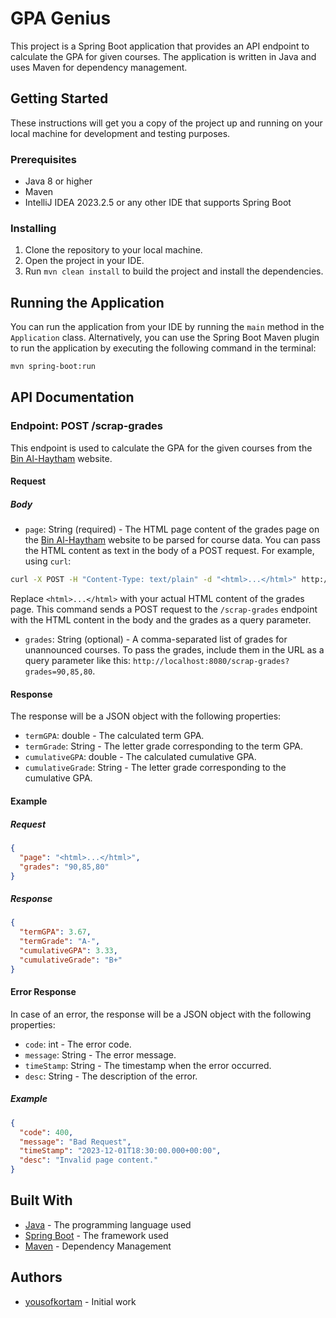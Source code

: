 # GPA Genius

This project is a Spring Boot application that provides an API endpoint to calculate the GPA for given courses. The application is written in Java and uses Maven for dependency management.

## Getting Started

These instructions will get you a copy of the project up and running on your local machine for development and testing purposes.

### Prerequisites

- Java 8 or higher
- Maven
- IntelliJ IDEA 2023.2.5 or any other IDE that supports Spring Boot

### Installing

1. Clone the repository to your local machine.
2. Open the project in your IDE.
3. Run `mvn clean install` to build the project and install the dependencies.

## Running the Application

You can run the application from your IDE by running the `main` method in the `Application` class. Alternatively, you can use the Spring Boot Maven plugin to run the application by executing the following command in the terminal:

```bash
mvn spring-boot:run
```

## API Documentation

### Endpoint: POST /scrap-grades

This endpoint is used to calculate the GPA for the given courses from the [Bin Al-Haytham](https://www.binalhaytham.edu.sa/) website.

#### Request

##### Body

- `page`: String (required) - The HTML page content of the grades page on the [Bin Al-Haytham](https://www.binalhaytham.edu.sa/) website to be parsed for course data. You can pass the HTML content as text in the body of a POST request. For example, using `curl`:

```bash
curl -X POST -H "Content-Type: text/plain" -d "<html>...</html>" http://localhost:8080/scrap-grades?grades=90,85,80
```

Replace `<html>...</html>` with your actual HTML content of the grades page. This command sends a POST request to the `/scrap-grades` endpoint with the HTML content in the body and the grades as a query parameter.

- `grades`: String (optional) - A comma-separated list of grades for unannounced courses. To pass the grades, include them in the URL as a query parameter like this: `http://localhost:8080/scrap-grades?grades=90,85,80`.

#### Response

The response will be a JSON object with the following properties:

- `termGPA`: double - The calculated term GPA.
- `termGrade`: String - The letter grade corresponding to the term GPA.
- `cumulativeGPA`: double - The calculated cumulative GPA.
- `cumulativeGrade`: String - The letter grade corresponding to the cumulative GPA.

#### Example

##### Request

```json
{
  "page": "<html>...</html>",
  "grades": "90,85,80"
}
```

##### Response

```json
{
  "termGPA": 3.67,
  "termGrade": "A-",
  "cumulativeGPA": 3.33,
  "cumulativeGrade": "B+"
}
```

#### Error Response

In case of an error, the response will be a JSON object with the following properties:

- `code`: int - The error code.
- `message`: String - The error message.
- `timeStamp`: String - The timestamp when the error occurred.
- `desc`: String - The description of the error.

##### Example

```json
{
  "code": 400,
  "message": "Bad Request",
  "timeStamp": "2023-12-01T18:30:00.000+00:00",
  "desc": "Invalid page content."
}
```

## Built With

- [Java](https://www.java.com/) - The programming language used
- [Spring Boot](https://spring.io/projects/spring-boot) - The framework used
- [Maven](https://maven.apache.org/) - Dependency Management

## Authors

- [yousofkortam](https://github.com/yousofkortam) - Initial work
